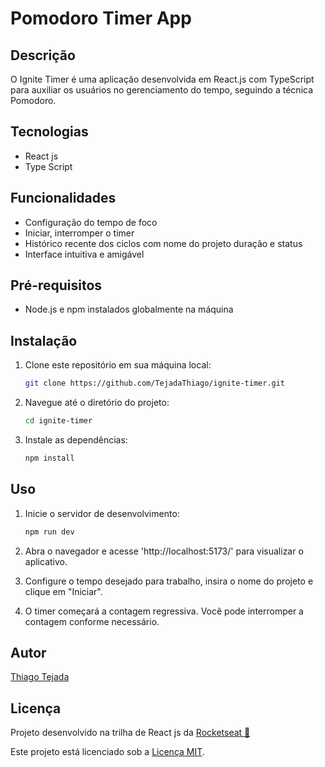 # Pomodoro Timer App

## Descrição

O Ignite Timer é uma aplicação desenvolvida em React.js com TypeScript para auxiliar os usuários no gerenciamento do tempo, seguindo a técnica Pomodoro.

## Tecnologias
- React js
- Type Script

## Funcionalidades

- Configuração do tempo de foco
- Iniciar, interromper o timer
- Histórico recente dos ciclos com nome do projeto duração e status
- Interface intuitiva e amigável

## Pré-requisitos

- Node.js e npm instalados globalmente na máquina

## Instalação

1. Clone este repositório em sua máquina local:

   ```bash
   git clone https://github.com/TejadaThiago/ignite-timer.git
   ```

2. Navegue até o diretório do projeto:

   ```bash
   cd ignite-timer
   ```

3. Instale as dependências:

   ```bash
   npm install
   ```

## Uso

1. Inicie o servidor de desenvolvimento:

   ```bash
   npm run dev
   ```

2. Abra o navegador e acesse 'http://localhost:5173/' para visualizar o aplicativo.

3. Configure o tempo desejado para trabalho, insira o nome do projeto e clique em "Iniciar".

4. O timer começará a contagem regressiva. Você pode interromper a contagem conforme necessário.

## Autor

[Thiago Tejada](https://github.com/TejadaThiago)

## Licença
Projeto desenvolvido na trilha de React js da [Rocketseat 🚀](https://app.rocketseat.com.br)

Este projeto está licenciado sob a [Licença MIT](https://opensource.org/licenses/MIT).
